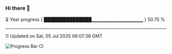 ### Hi there 👋

⏳ Year progress { ███████████████▁▁▁▁▁▁▁▁▁▁▁▁▁▁▁ } 50.75 %

---

⏰ Updated on Sat, 05 Jul 2025 06:07:38 GMT

![Progress Bar CI](https://github.com/liununu/liununu/workflows/Progress%20Bar%20CI/badge.svg)
